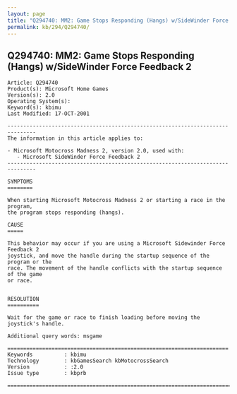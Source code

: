 ```yaml
---
layout: page
title: "Q294740: MM2: Game Stops Responding (Hangs) w/SideWinder Force Feedback 2"
permalink: kb/294/Q294740/
---
```


## Q294740: MM2: Game Stops Responding (Hangs) w/SideWinder Force Feedback 2

	Article: Q294740
	Product(s): Microsoft Home Games
	Version(s): 2.0
	Operating System(s): 
	Keyword(s): kbimu
	Last Modified: 17-OCT-2001
	
	-------------------------------------------------------------------------------
	The information in this article applies to:
	
	- Microsoft Motocross Madness 2, version 2.0, used with:
	   - Microsoft SideWinder Force Feedback 2 
	-------------------------------------------------------------------------------
	
	SYMPTOMS
	========
	
	When starting Microsoft Motocross Madness 2 or starting a race in the program,
	the program stops responding (hangs).
	
	CAUSE
	=====
	
	This behavior may occur if you are using a Microsoft Sidewinder Force Feedback 2
	joystick, and move the handle during the startup sequence of the program or the
	race. The movement of the handle conflicts with the startup sequence of the game
	or race.
	
	
	RESOLUTION
	==========
	
	Wait for the game or race to finish loading before moving the joystick's handle.
	
	Additional query words: msgame
	
	======================================================================
	Keywords          : kbimu 
	Technology        : kbGamesSearch kbMotocrossSearch
	Version           : :2.0
	Issue type        : kbprb
	
	=============================================================================
	
